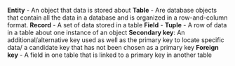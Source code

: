 **Entity** - An object that data is stored about
**Table** - Are database objects that contain all the data in a database and is organized in a row-and-column format.
**Record** - A set of data stored in a table
**Field** - 
**Tuple** - A row of data in a table about one instance of an object
**Secondary key**: An additional/alternative key used as well as the primary key to locate specific data/ a candidate key that has not been chosen as a primary key
**Foreign key** - A field in one table that is linked to a primary key in another table
